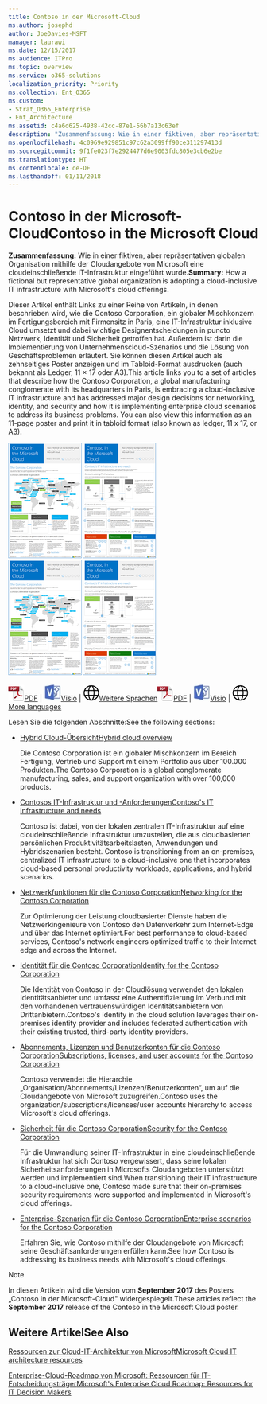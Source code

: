 ```yaml
---
title: Contoso in der Microsoft-Cloud
ms.author: josephd
author: JoeDavies-MSFT
manager: laurawi
ms.date: 12/15/2017
ms.audience: ITPro
ms.topic: overview
ms.service: o365-solutions
localization_priority: Priority
ms.collection: Ent_O365
ms.custom:
- Strat_O365_Enterprise
- Ent_Architecture
ms.assetid: c4a6d625-4938-42cc-87e1-56b7a13c63ef
description: "Zusammenfassung: Wie in einer fiktiven, aber repräsentativen globalen Organisation mithilfe der Cloudangebote von Microsoft eine cloudeinschließende IT-Infrastruktur eingeführt wurde."
ms.openlocfilehash: 4c0969e929851c97c62a3099ff90ce311297413d
ms.sourcegitcommit: 9f1fe023f7e2924477d6e9003fdc805e3cb6e2be
ms.translationtype: HT
ms.contentlocale: de-DE
ms.lasthandoff: 01/11/2018
---
```

# <a name="contoso-in-the-microsoft-cloud"></a><span data-ttu-id="a4989-103">Contoso in der Microsoft-Cloud</span><span class="sxs-lookup"><span data-stu-id="a4989-103">Contoso in the Microsoft Cloud</span></span>

 <span data-ttu-id="a4989-104">**Zusammenfassung:** Wie in einer fiktiven, aber repräsentativen globalen Organisation mithilfe der Cloudangebote von Microsoft eine cloudeinschließende IT-Infrastruktur eingeführt wurde.</span><span class="sxs-lookup"><span data-stu-id="a4989-104">**Summary:** How a fictional but representative global organization is adopting a cloud-inclusive IT infrastructure with Microsoft's cloud offerings.</span></span>
  
<span data-ttu-id="a4989-p101">Dieser Artikel enthält Links zu einer Reihe von Artikeln, in denen beschrieben wird, wie die Contoso Corporation, ein globaler Mischkonzern im Fertigungsbereich mit Firmensitz in Paris, eine IT-Infrastruktur inklusive Cloud umsetzt und dabei wichtige Designentscheidungen in puncto Netzwerk, Identität und Sicherheit getroffen hat. Außerdem ist darin die Implementierung von Unternehmenscloud-Szenarios und die Lösung von Geschäftsproblemen erläutert. Sie können diesen Artikel auch als zehnseitiges Poster anzeigen und im Tabloid-Format ausdrucken (auch bekannt als Ledger, 11 × 17 oder A3).</span><span class="sxs-lookup"><span data-stu-id="a4989-p101">This article links you to a set of articles that describe how the Contoso Corporation, a global manufacturing conglomerate with its headquarters in Paris, is embracing a cloud-inclusive IT infrastructure and has addressed major design decisions for networking, identity, and security and how it is implementing enterprise cloud scenarios to address its business problems. You can also view this information as an 11-page poster and print it in tabloid format (also known as ledger, 11 x 17, or A3).</span></span>
  
<span data-ttu-id="a4989-107">[![Miniaturbild von Contoso im Microsoft Cloud-Poster.](images/Contoso_Poster/Thumbnail.png)](https://www.microsoft.com/download/details.aspx?id=54427)</span><span class="sxs-lookup"><span data-stu-id="a4989-107">[![Thumb image of the Contoso in the Microsoft Cloud poster.](images/Contoso_Poster/Thumbnail.png)](https://www.microsoft.com/download/details.aspx?id=54427)</span></span>
  
<span data-ttu-id="a4989-108">![PDF-Datei](images/Common_Images/PDFIcon.png)[PDF](https://go.microsoft.com/fwlink/p/?linkid=842085)  | ![Visio-Datei](images/Common_Images/VisioIcon.png)[Visio](https://go.microsoft.com/fwlink/p/?linkid=842086)  | ![Seite mit Versionen in zusätzlichen Sprachen anzeigen](images/Common_Images/GlobeIcon.png)[Weitere Sprachen](https://www.microsoft.com/download/details.aspx?id=54427)</span><span class="sxs-lookup"><span data-stu-id="a4989-108">![PDF file](images/Common_Images/PDFIcon.png)[PDF](https://go.microsoft.com/fwlink/p/?linkid=842085)  | ![Visio file](images/Common_Images/VisioIcon.png)[Visio](https://go.microsoft.com/fwlink/p/?linkid=842086)  | ![See a page with versions in additional languages](images/Common_Images/GlobeIcon.png)[More languages](https://www.microsoft.com/download/details.aspx?id=54427)</span></span>
  
<span data-ttu-id="a4989-109">Lesen Sie die folgenden Abschnitte:</span><span class="sxs-lookup"><span data-stu-id="a4989-109">See the following sections:</span></span>
  
- [<span data-ttu-id="a4989-110">Hybrid Cloud-Übersicht</span><span class="sxs-lookup"><span data-stu-id="a4989-110">Hybrid cloud overview</span></span>](hybrid-cloud-overview.md)
    
    <span data-ttu-id="a4989-111">Die Contoso Corporation ist ein globaler Mischkonzern im Bereich Fertigung, Vertrieb und Support mit einem Portfolio aus über 100.000 Produkten.</span><span class="sxs-lookup"><span data-stu-id="a4989-111">The Contoso Corporation is a global conglomerate manufacturing, sales, and support organization with over 100,000 products.</span></span>
    
- [<span data-ttu-id="a4989-112">Contosos IT-Infrastruktur und -Anforderungen</span><span class="sxs-lookup"><span data-stu-id="a4989-112">Contoso's IT infrastructure and needs</span></span>](contoso-it-infrastructure-and-needs.md)
    
    <span data-ttu-id="a4989-113">Contoso ist dabei, von der lokalen zentralen IT-Infrastruktur auf eine cloudeinschließende Infrastruktur umzustellen, die aus cloudbasierten persönlichen Produktivitätsarbeitslasten, Anwendungen und Hybridszenarien besteht.
</span><span class="sxs-lookup"><span data-stu-id="a4989-113">Contoso is transitioning from an on-premises, centralized IT infrastructure to a cloud-inclusive one that incorporates cloud-based personal productivity workloads, applications, and hybrid scenarios.</span></span>
    
- [<span data-ttu-id="a4989-114">Netzwerkfunktionen für die Contoso Corporation</span><span class="sxs-lookup"><span data-stu-id="a4989-114">Networking for the Contoso Corporation</span></span>](networking-for-the-contoso-corporation.md)
    
    <span data-ttu-id="a4989-115">Zur Optimierung der Leistung cloudbasierter Dienste haben die Netzwerkingenieure von Contoso den Datenverkehr zum Internet-Edge und über das Internet optimiert.</span><span class="sxs-lookup"><span data-stu-id="a4989-115">For best performance to cloud-based services, Contoso's network engineers optimized traffic to their Internet edge and across the Internet.</span></span>
    
- [<span data-ttu-id="a4989-116">Identität für die Contoso Corporation</span><span class="sxs-lookup"><span data-stu-id="a4989-116">Identity for the Contoso Corporation</span></span>](identity-for-the-contoso-corporation.md)
    
    <span data-ttu-id="a4989-117">Die Identität von Contoso in der Cloudlösung verwendet den lokalen Identitätsanbieter und umfasst eine Authentifizierung im Verbund mit den vorhandenen vertrauenswürdigen Identitätsanbietern von Drittanbietern.</span><span class="sxs-lookup"><span data-stu-id="a4989-117">Contoso's identity in the cloud solution leverages their on-premises identity provider and includes federated authentication with their existing trusted, third-party identity providers.</span></span>
    
- [<span data-ttu-id="a4989-118">Abonnements, Lizenzen und Benutzerkonten für die Contoso Corporation</span><span class="sxs-lookup"><span data-stu-id="a4989-118">Subscriptions, licenses, and user accounts for the Contoso Corporation</span></span>](subscriptions-licenses-and-user-accounts-for-the-contoso-corporation.md)
    
    <span data-ttu-id="a4989-119">Contoso verwendet die Hierarchie „Organisation/Abonnements/Lizenzen/Benutzerkonten“, um auf die Cloudangebote von Microsoft zuzugreifen.</span><span class="sxs-lookup"><span data-stu-id="a4989-119">Contoso uses the organization/subscriptions/licenses/user accounts hierarchy to access Microsoft's cloud offerings.</span></span>
    
- [<span data-ttu-id="a4989-120">Sicherheit für die Contoso Corporation</span><span class="sxs-lookup"><span data-stu-id="a4989-120">Security for the Contoso Corporation</span></span>](security-for-the-contoso-corporation.md)
    
    <span data-ttu-id="a4989-121">Für die Umwandlung seiner IT-Infrastruktur in eine cloudeinschließende Infrastruktur hat sich Contoso vergewissert, dass seine lokalen Sicherheitsanforderungen in Microsofts Cloudangeboten unterstützt werden und implementiert sind.</span><span class="sxs-lookup"><span data-stu-id="a4989-121">When transitioning their IT infrastructure to a cloud-inclusive one, Contoso made sure that their on-premises security requirements were supported and implemented in Microsoft's cloud offerings.</span></span>
    
- [<span data-ttu-id="a4989-122">Enterprise-Szenarien für die Contoso Corporation</span><span class="sxs-lookup"><span data-stu-id="a4989-122">Enterprise scenarios for the Contoso Corporation</span></span>](enterprise-scenarios-for-the-contoso-corporation.md)
    
    <span data-ttu-id="a4989-123">Erfahren Sie, wie Contoso mithilfe der Cloudangebote von Microsoft seine Geschäftsanforderungen erfüllen kann.</span><span class="sxs-lookup"><span data-stu-id="a4989-123">See how Contoso is addressing its business needs with Microsoft's cloud offerings.</span></span>
    
> [!NOTE]
> <span data-ttu-id="a4989-124">In diesen Artikeln wird die Version vom **September 2017** des Posters „Contoso in der Microsoft-Cloud" widergespiegelt.</span><span class="sxs-lookup"><span data-stu-id="a4989-124">These articles reflect the **September 2017** release of the Contoso in the Microsoft Cloud poster.</span></span>
  
## <a name="see-also"></a><span data-ttu-id="a4989-125">Weitere Artikel</span><span class="sxs-lookup"><span data-stu-id="a4989-125">See Also</span></span>

[<span data-ttu-id="a4989-126">Ressourcen zur Cloud-IT-Architektur von Microsoft</span><span class="sxs-lookup"><span data-stu-id="a4989-126">Microsoft Cloud IT architecture resources</span></span>](microsoft-cloud-it-architecture-resources.md)

<span data-ttu-id="a4989-127">[Enterprise-Cloud-Roadmap von Microsoft: Ressourcen für IT-Entscheidungsträger]((https://sway.com/FJ2xsyWtkJc2taRD))</span><span class="sxs-lookup"><span data-stu-id="a4989-127">[Microsoft's Enterprise Cloud Roadmap: Resources for IT Decision Makers]((https://sway.com/FJ2xsyWtkJc2taRD))</span></span>



